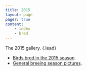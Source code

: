 ```yaml
---
title: 2015
layout: page
pager: true
content:
    - index
    - bred
---
```


The 2015 gallery.
{.lead}

* [Birds bred in the 2015 season](bred.html).
* [General breeing season pictures](breeding.html).

